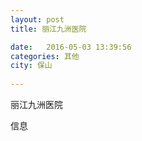 ```yaml
--- 
layout: post 
title: 丽江九洲医院

date:   2016-05-03 13:39:56 
categories: 其他  
city: 保山
  
--- 
```

   
丽江九洲医院

信息

